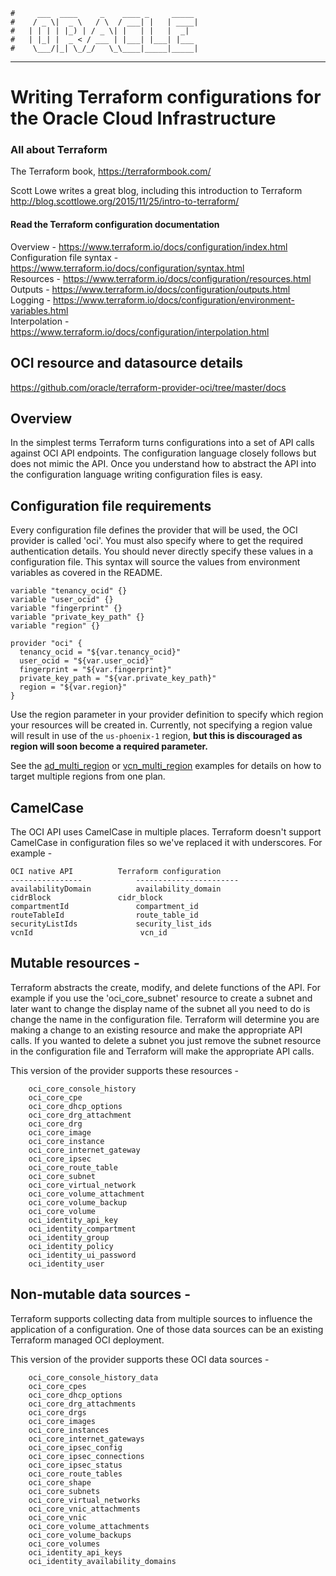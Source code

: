     #     ___  ____     _    ____ _     _____
    #    / _ \|  _ \   / \  / ___| |   | ____|
    #   | | | | |_) | / _ \| |   | |   |  _|  
    #   | |_| |  _ < / ___ | |___| |___| |___
    #    \___/|_| \_/_/   \_\____|_____|_____|
***
# Writing Terraform configurations for the Oracle Cloud Infrastructure

### All about Terraform
The Terraform book, https://terraformbook.com/

Scott Lowe writes a great blog, including this introduction to Terraform http://blog.scottlowe.org/2015/11/25/intro-to-terraform/


#### Read the Terraform configuration documentation
Overview - https://www.terraform.io/docs/configuration/index.html  
Configuration file syntax - https://www.terraform.io/docs/configuration/syntax.html  
Resources - https://www.terraform.io/docs/configuration/resources.html  
Outputs - https://www.terraform.io/docs/configuration/outputs.html  
Logging - https://www.terraform.io/docs/configuration/environment-variables.html  
Interpolation - https://www.terraform.io/docs/configuration/interpolation.html  

## OCI resource and datasource details
https://github.com/oracle/terraform-provider-oci/tree/master/docs

## Overview
In the simplest terms Terraform turns configurations into a set of API calls against OCI API endpoints. The configuration language closely follows but does not mimic the API. Once you understand how to abstract the API into the configuration language writing configuration files is easy.

## Configuration file requirements
Every configuration file defines the provider that will be used, the OCI
provider is called 'oci'. You must also specify where to get the 
required authentication details. You should never directly specify these 
values in a configuration file. This syntax will source the values from 
environment variables as covered in the README.  
```
variable "tenancy_ocid" {}
variable "user_ocid" {}
variable "fingerprint" {}
variable "private_key_path" {}
variable "region" {}

provider "oci" {
  tenancy_ocid = "${var.tenancy_ocid}"
  user_ocid = "${var.user_ocid}"
  fingerprint = "${var.fingerprint}"
  private_key_path = "${var.private_key_path}"
  region = "${var.region}"
}
```

Use the region parameter in your provider definition to specify which region 
your resources will be created in. Currently, not specifying a region value 
will result in use of the `us-phoenix-1` region, **but this is discouraged 
as region will soon become a required parameter.**
 
See the [ad_multi_region](https://github.com/oracle/terraform-provider-oci/tree/master/docs/examples/iam/ad_multi_region/ad_multi_region.tf)
or [vcn_multi_region](https://github.com/oracle/terraform-provider-oci/tree/master/docs/examples/networking/vcn_multi_region)
examples for details on how to target multiple regions from one plan.

## CamelCase
The OCI API uses CamelCase in multiple places. Terraform doesn't support CamelCase in configuration files so we've replaced it with underscores. For example -

	OCI native API			Terraform configuration
	----------------			-----------------------
	availabilityDomain			availability_domain
	cidrBlock				cidr_block
	compartmentId			 	compartment_id
	routeTableId			  	route_table_id
	securityListIds		   	    security_list_ids
	vcnId						 vcn_id

## Mutable resources -
Terraform abstracts the create, modify, and delete functions of the API. For example if you use the 'oci_core_subnet' resource to create a subnet and later want to change the display name of the subnet all you need to do is change the name in the configuration file. Terraform will determine you are making a change to an existing resource and make the appropriate API calls. If you wanted to delete a subnet you just remove the subnet resource in the configuration file and Terraform will make the appropriate API calls.

This version of the provider supports these resources -
```
	oci_core_console_history
    oci_core_cpe
    oci_core_dhcp_options
    oci_core_drg_attachment
    oci_core_drg
    oci_core_image
    oci_core_instance
    oci_core_internet_gateway
    oci_core_ipsec
    oci_core_route_table
    oci_core_subnet
    oci_core_virtual_network
    oci_core_volume_attachment
    oci_core_volume_backup
    oci_core_volume
    oci_identity_api_key
    oci_identity_compartment
    oci_identity_group
    oci_identity_policy
    oci_identity_ui_password
    oci_identity_user
```

## Non-mutable data sources -
Terraform supports collecting data from multiple sources to influence the application of a configuration. One of those data sources can be an existing Terraform managed OCI deployment.

This version of the provider supports these OCI data sources -
```
	oci_core_console_history_data
	oci_core_cpes
	oci_core_dhcp_options
	oci_core_drg_attachments
	oci_core_drgs
	oci_core_images
	oci_core_instances
	oci_core_internet_gateways
	oci_core_ipsec_config
	oci_core_ipsec_connections
	oci_core_ipsec_status
	oci_core_route_tables
	oci_core_shape
	oci_core_subnets
	oci_core_virtual_networks
	oci_core_vnic_attachments
	oci_core_vnic
	oci_core_volume_attachments
	oci_core_volume_backups
	oci_core_volumes
	oci_identity_api_keys
	oci_identity_availability_domains
```
